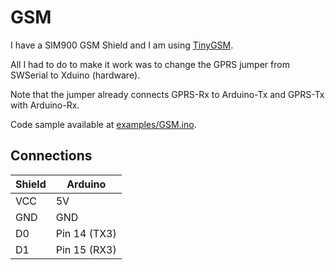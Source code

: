 # GSM

I have a SIM900 GSM Shield and I am using [TinyGSM](https://github.com/vshymanskyy/TinyGSM).

All I had to do to make it work was to change the GPRS jumper from SWSerial to Xduino (hardware).

Note that the jumper already connects GPRS-Rx to Arduino-Tx and GPRS-Tx with Arduino-Rx.

Code sample available at [examples/GSM.ino](examples/GSM.ino).

## Connections

Shield | Arduino
-------|--------
VCC    | 5V
GND    | GND
D0     | Pin 14 (TX3)
D1     | Pin 15 (RX3)

